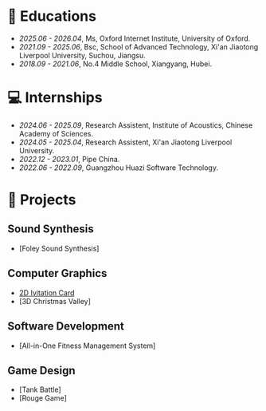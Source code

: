 
# 📖 Educations
- *2025.06 - 2026.04*, Ms, Oxford Internet Institute, University of Oxford.
- *2021.09 - 2025.06*, Bsc, School of Advanced Technology, Xi'an Jiaotong Liverpool University, Suchou, Jiangsu.
- *2018.09 - 2021.06*, No.4 Middle School, Xiangyang, Hubei.

# 💻 Internships
- *2024.06 - 2025.09*, Research Assistent, Institute of Acoustics, Chinese Academy of Sciences.
- *2024.05 - 2025.04*, Research Assistent, Xi'an Jiaotong Liverpool University.
- *2022.12 - 2023.01*, Pipe China.
- *2022.06 - 2022.09*, Guangzhou Huazi Software Technology.


# 💬 Projects
## Sound Synthesis
- [Foley Sound Synthesis]

## Computer Graphics
- [2D Ivitation Card](https://github.com/QiYunjia/OPENGL-Invitation-Card-For-The-Graduation-Ceremony)
- [3D Christmas Valley]

 ## Software Development
 - [All-in-One Fitness Management System]

 ## Game Design
 - [Tank Battle]
 - [Rouge Game]


<!-- 
<div class='paper-box'><div class='paper-box-image'><div><div class="badge">OpenGL</div><img src='projectFig/fig3.png' alt="sym" width="20%"></div></div>
<div class='paper-box-text' markdown="1">
[2D Ivitation Card](https://github.com/QiYunjia/OPENGL-Invitation-Card-For-The-Graduation-Ceremony) \\
**Yunjia QI**
</div>
</div>
 -->
